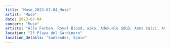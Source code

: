 ```yaml
---
title: "Muse_2023-07-04_Muse"
artist: "Muse"
date: 2023-07-04
concert: "Muse"
artists: "Alle Farben, Royal Blood, aiko, Adekunle GOLD, Anna Calvi, Amenra, AKNE KID JOE, Anti-Flag, Benjamin Hav & Familien, Anna Kramer, 311, Annabelle, ONE OK ROCK, arlie, Highly Suspect, 01099, Muse, Blæst, Evanescence, Twin Atlantic, The Warning, Ary"
location: "2ª Playa del Sardinero"
location_details: "Santander, Spain"
---
```

